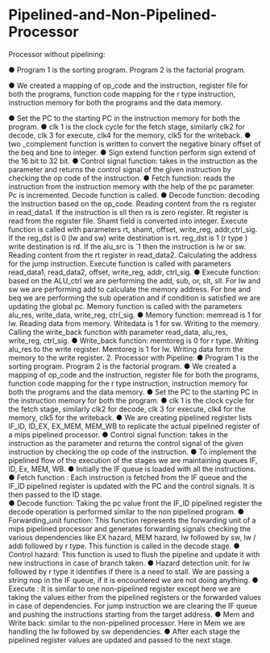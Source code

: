 # Pipelined-and-Non-Pipelined-Processor

Processor without pipelining:

● Program 1 is the sorting program. Program 2 is the factorial
program.

● We created a mapping of op_code and the instruction, register
file for both the programs, function code mapping for the r type
instruction, instruction memory for both the programs and the
data memory.

● Set the PC to the starting PC in the instruction memory for both
the program.
● clk 1 is the clock cycle for the fetch stage, similarly clk2 for
decode, clk 3 for execute, clk4 for the memory, clk5 for the
writeback.
● two _complement function is written to convert the negative
binary offset of the beq and bne to integer.
● Sign extend function perform sign extend of the 16 bit to 32 bit.
● Control signal function: takes in the instruction as the parameter
and returns the control signal of the given instruction by
checking the op code of the instruction.
● Fetch function: reads the instruction from the instruction
memory with the help of the pc parameter. Pc is incremented.
Decode function is called.
● Decode function: decoding the instruction based on the
op_code. Reading content from the rs register in read_data1. If
the instruction is sll then rs is zero register. Rt register is read
from the register file. Shamt field is converted into integer.
Execute function is called with parameters rt, shamt, offset,
write_reg, addr,ctrl_sig. If the reg_dst is 0 (lw and sw) write
destination is rt. reg_dst is 1 (r type ) write destination is rd. If
the alu_src is `1 then the instruction is lw or sw. Reading
content from the rt register in read_data2. Calculating the
address for the jump instruction. Execute function is called with
parameters read_data1, read_data2, offset, write_reg, addr,
ctrl_sig.
● Execute function: based on the ALU_ctrl we are performing the
add, sub, or, slt, sll. For lw and sw we are performing add to
calculate the memory address. For bne and beq we are
performing the sub operation and if condition is satisfied we are
updating the global pc. Memory function is called with the
parameters alu_res, write_data, write_reg, ctrl_sig.
● Memory function: memread is 1 for lw. Reading data from
memory. Writedata is 1 for sw. Writing to the memory. Calling
the write_back function with parameter read_data, alu_res,
write_reg, ctrl_sig.
● Write_back function: memtoreg is 0 for r type. Writing alu_res to
the write register. Memtoreg is 1 for lw. Writing data form the
memory to the write register.
2. Processor with Pipeline:
● Program 1 is the sorting program. Program 2 is the factorial
program.
● We created a mapping of op_code and the instruction, register
file for both the programs, function code mapping for the r type
instruction, instruction memory for both the programs and the
data memory.
● Set the PC to the starting PC in the instruction memory for both
the program.
● clk 1 is the clock cycle for the fetch stage, similarly clk2 for
decode, clk 3 for execute, clk4 for the memory, clk5 for the
writeback.
● We are creating pipelined register lists IF_ID, ID_EX, EX_MEM,
MEM_WB to replicate the actual pipelined register of a mips
pipelined processor.
● Control signal function: takes in the instruction as the parameter
and returns the control signal of the given instruction by
checking the op code of the instruction.
● To implement the pipelined flow of the execution of the stages
we are maintaining queues IF, ID, Ex, MEM, WB.
● Initially the IF queue is loaded with all the instructions.
● Fetch function : Each instruction is fetched from the IF queue
and the IF_ID pipelined register is updated with the PC and the
control signals. It is then passed to the ID stage. \
● Decode function: Taking the pc value front the IF_ID pipelined
register the decode operation is performed similar to the non
pipelined program.
● Forwarding_unit function: This function represents the
forwarding unit of a mips pipelined processor and generates
forwarding signals checking the various dependencies like EX
hazard, MEM hazard, lw followed by sw, lw / addi followed by r
type. This function is called in the decode stage.
● Control hazard: This function is used to flush the pipeline and
update it with new instructions in case of branch taken.
● Hazard detection unit: for lw followed by r type it identifies if
there is a need to stall. We are passing a string nop in the IF
queue, if it is encountered we are not doing anything.
● Execute : It is similar to one non-pipelined register except here
we are taking the values either from the pipelined registers or
the forwarded values in case of dependencies. For jump
instruction we are clearing the IF queue and pushing the
instructions starting from the target address.
● Mem and Write back: similar to the non-pipelined processor.
Here in Mem we are handling the lw followed by sw
dependencies.
● After each stage the pipelined register values are updated and
passed to the next stage.
